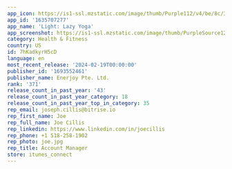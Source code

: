 ```yaml
---
app_icon: https://is1-ssl.mzstatic.com/image/thumb/Purple112/v4/be/8c/32/be8c32af-1035-c985-ac5c-f3b2e4bb3ee7/AppIcon-1x_U007emarketing-0-7-0-85-220-0.png/1024x1024bb.png
app_id: '1635707277'
app_name: 'Light: Lazy Yoga'
app_screenshot: https://is1-ssl.mzstatic.com/image/thumb/PurpleSource126/v4/d6/c1/00/d6c100fb-62da-ae77-c5e4-a2879622a949/7f29b5fa-1604-48db-bfa8-8b1086be72b0_1.png/1284x2778bb.png
category: Health & Fitness
country: US
id: 7hKadkyrH5cD
language: en
most_recent_release: '2024-02-19T00:00:00'
publisher_id: '1693552461'
publisher_name: Enerjoy Pte. Ltd.
rank: '371'
release_count_in_past_year: '43'
release_count_in_past_year_category: 18
release_count_in_past_year_top_in_category: 35
rep_email: joseph.cillis@bitrise.io
rep_first_name: Joe
rep_full_name: Joe Cillis
rep_linkedin: https://www.linkedin.com/in/joecillis
rep_phone: +1 518-258-1902
rep_photo: joe.jpg
rep_title: Account Manager
store: itunes_connect
---
```

